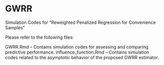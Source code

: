 # GWRR
Simulation Codes for "Reweighted Penalized Regression for Convenience Samples"

Please refer to the following files:

GWRR.Rmd – Contains simulation codes for assessing and comparing predictive performance.
influence_function.Rmd – Contains simulation codes related to the asymptotic behavior of the proposed GWRR estimator.


